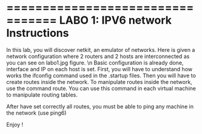 
=================================
LABO 1: IPV6 network Instructions
=================================


In this lab, you will discover netkit, an emulator of networks. Here is given a
network configuration where 2 routers and 2 hosts are interconnected as you can
see on labo1.jpg figure. \n
Basic configuration is already done, interface and IP on each host is set. First, you will have to understand how works the ifconfig command used in the .startup files. Then you will have to create routes inside the network.
To manipulate routes inside the network, use the command route. You can use
this command in each virtual machine to manipulate routing tables.

After have set correctly all routes, you must be able to ping any machine in
the network (use ping6)

Enjoy !




